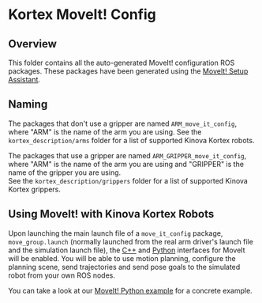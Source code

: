 <!-- 
* KINOVA (R) KORTEX (TM)
*
* Copyright (c) 2018 Kinova inc. All rights reserved.
*
* This software may be modified and distributed 
* under the terms of the BSD 3-Clause license. 
*
* Refer to the LICENSE file for details.
*
* -->

# Kortex MoveIt! Config

## Overview
This folder contains all the auto-generated MoveIt! configuration ROS packages. These packages have been generated using the [MoveIt! Setup Assistant](http://docs.ros.org/kinetic/api/moveit_tutorials/html/doc/setup_assistant/setup_assistant_tutorial.html).

## Naming

The packages that don't use a gripper are named `ARM_move_it_config`, where "ARM" is the name of the arm you are using. 
See the `kortex_description/arms` folder for a list of supported Kinova Kortex robots.

The packages that use a gripper are named `ARM_GRIPPER_move_it_config`, where "ARM" is the name of the arm you are using and "GRIPPER" is the name of the gripper you are using.  
See the `kortex_description/grippers` folder for a list of supported Kinova Kortex grippers. 

## Using MoveIt! with Kinova Kortex Robots

Upon launching the main launch file of a `move_it_config` package, `move_group.launch` (normally launched from the real arm driver's launch file and the simulation launch file), the [C++](http://docs.ros.org/kinetic/api/moveit_tutorials/html/doc/move_group_interface/move_group_interface_tutorial.html) and [Python](http://docs.ros.org/kinetic/api/moveit_tutorials/html/doc/move_group_python_interface/move_group_python_interface_tutorial.html) interfaces for MoveIt will be enabled. 
You will be able to use motion planning, configure the planning scene, send trajectories and send pose goals to the simulated robot from your own ROS nodes.

You can take a look at our [MoveIt! Python example](../kortex_examples/src/move_it/example_move_it_trajectories.py) for a concrete example.  
